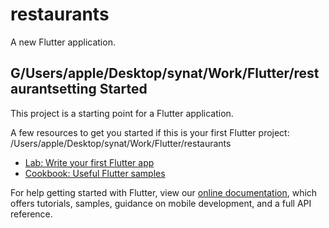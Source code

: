 # restaurants

A new Flutter application.

## G/Users/apple/Desktop/synat/Work/Flutter/restaurantsetting Started

This project is a starting point for a Flutter application.

A few resources to get you started if this is your first Flutter project:
/Users/apple/Desktop/synat/Work/Flutter/restaurants
- [Lab: Write your first Flutter app](https://flutter.io/docs/get-started/codelab)
- [Cookbook: Useful Flutter samples](https://flutter.io/docs/cookbook)

For help getting started with Flutter, view our 
[online documentation](https://flutter.io/docs), which offers tutorials, 
samples, guidance on mobile development, and a full API reference.
